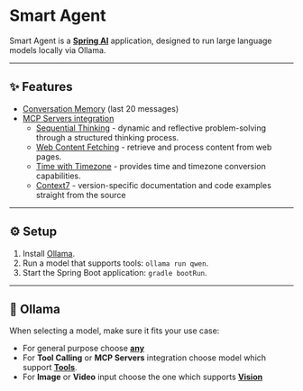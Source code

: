 # Smart Agent

Smart Agent is a [**Spring AI**](https://spring.io/projects/spring-ai) application, designed to run large language models locally via Ollama.

---

## ✨ Features

- [Conversation Memory](https://docs.spring.io/spring-ai/reference/api/chat-memory.html#_message_window_chat_memory) (last 20 messages)
- [MCP Servers integration](https://docs.spring.io/spring-ai/reference/api/mcp/mcp-client-boot-starter-docs.html)
  - [Sequential Thinking](https://github.com/modelcontextprotocol/servers/tree/main/src/sequentialthinking) - dynamic and reflective problem-solving through a structured thinking process.
  - [Web Content Fetching](https://github.com/modelcontextprotocol/servers/tree/main/src/fetch) - retrieve and process content from web pages.
  - [Time with Timezone](https://github.com/modelcontextprotocol/servers/tree/main/src/time) - provides time and timezone conversion capabilities.
  - [Context7](https://github.com/upstash/context7) - version-specific documentation and code examples straight from the source

---

## ⚙️ Setup

1. Install [Ollama](https://ollama.com/download).
2. Run a model that supports tools: ```ollama run qwen```.
3. Start the Spring Boot application: ```gradle bootRun```.

---

## 🦙 Ollama

When selecting a model, make sure it fits your use case:

- For general purpose choose [**any**](https://ollama.com/search)
- For **Tool Calling** or **MCP Servers** integration choose model which support [**Tools**](https://ollama.com/search?c=tools).
- For **Image** or **Video** input choose the one which supports [**Vision**](https://ollama.com/search?c=vision)
